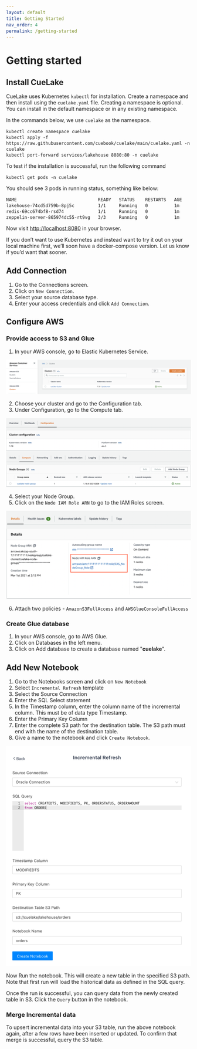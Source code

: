 ```yaml
---
layout: default
title: Getting Started
nav_order: 4
permalink: /getting-started
---
```


# Getting started
## Install CueLake
CueLake uses Kubernetes `kubectl` for installation. Create a namespace and then install using the `cuelake.yaml` file. Creating a namespace is optional. You can install in the default namespace or in any existing namespace.

In the commands below, we use `cuelake` as the namespace.

```
kubectl create namespace cuelake
kubectl apply -f https://raw.githubusercontent.com/cuebook/cuelake/main/cuelake.yaml -n cuelake
kubectl port-forward services/lakehouse 8080:80 -n cuelake
```

To test if the installation is successful, run the following command
```
kubectl get pods -n cuelake
```

You should see 3 pods in running status, something like below:
```
NAME                               READY   STATUS    RESTARTS   AGE
lakehouse-74cd5d759b-8pj5c         1/1     Running   0          1m
redis-69cc674bf8-rsd74             1/1     Running   0          1m
zeppelin-server-865974dc55-rt9vg   3/3     Running   0          1m
```

Now visit [http://localhost:8080](http://localhost:8080) in your browser.

If you don’t want to use Kubernetes and instead want to try it out on your local machine first, we’ll soon have a docker-compose version. Let us know if you’d want that sooner.

## Add Connection
1. Go to the Connections screen.
2. Click on `New Connection`.
3. Select your source database type.
4. Enter your access credentials and click `Add Connection`.

## Configure AWS
### Provide access to S3 and Glue
1. In your AWS console, go to Elastic Kubernetes Service.

![EKS Clusters](images/EKS_Clusters_s.png)

2. Choose your cluster and go to the Configuration tab.
3. Under Configuration, go to the Compute tab.

![Node Group](images/NodeGroup_s.png)

4. Select your Node Group.
5. Click on the `Node IAM Role ARN` to go to the IAM Roles screen.

![Node IAM Role ARN](images/NodeIAMRoleARN_s.png)

6. Attach two policies - `AmazonS3FullAccess` and `AWSGlueConsoleFullAccess`

### Create Glue database
1. In your AWS console, go to AWS Glue.
2. Click on Databases in the left menu.
3. Click on Add database to create a database named "**cuelake**".

## Add New Notebook
1. Go to the Notebooks screen and click on `New Notebook`
2. Select `Incremental Refresh` template
3. Select the Source Connection
4. Enter the SQL Select statement
5. In the Timestamp column, enter the column name of the incremental column. This must be of data type Timestamp. 
6. Enter the Primary Key Column 
7. Enter the complete S3 path for the destination table. The S3 path must end with the name of the destination table.
8. Give a name to the notebook and click `Create Notebook`.

![Notebook Form](images/Notebook.png)


Now Run the notebook. This will create a new table in the specified S3 path. Note that first run will load the historical data as defined in the SQL query. 

Once the run is successful, you can query data from the newly created table in S3. Click the `Query` button in the notebook.

### Merge Incremental data
To upsert incremental data into your S3 table, run the above notebook again, after a few rows have been inserted or updated.
To confirm that merge is successful, query the S3 table.
